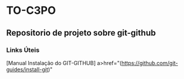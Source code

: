 # TO-C3PO
## Repositorio de projeto sobre git-github
### Links Úteis
[Manual Instalação do GIT-GITHUB] a>href="(https://github.com/git-guides/install-git)"
